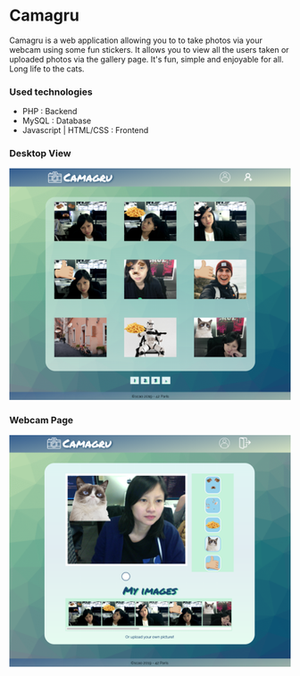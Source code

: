 # Camagru

Camagru is a web application allowing you to to take  photos via your webcam using some fun stickers. 
It allows you to view all the users taken or uploaded photos via the gallery page.
It's fun, simple and enjoyable for all.
Long life to the cats.  

### Used technologies

* PHP : Backend
* MySQL : Database
* Javascript | HTML/CSS : Frontend

### Desktop View

![alt text](img_git/template1.png?raw=true "Title")

### Webcam Page

![alt text](img_git/webcam.png?raw=true "Title")